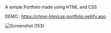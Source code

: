 A simple Portfolio made using HTML and CSS

DEMO : https://chnvr-htmlcss-portfolio.netlify.app

![Screenshot (153)](https://github.com/Channaveer2004/HTML-CSS-PORTFOLIO/assets/110400929/f8f2d7a0-28b4-4039-bc59-30ddd5cb0036)
